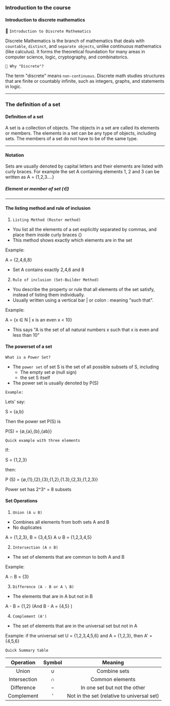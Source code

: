 ### Introduction to the course

#### Introduction to discrete mathematics

📘 `Introduction to Discrete Mathematics`

Discrete Mathematics is the branch of mathematics that deals with `countable`, `distinct`, and `separate objects`, unlike continuous mathematics (like calculus). It forms the theoretical foundation for many areas in computer science, logic, cryptography, and combinatorics.

`🔷 Why "Discrete"?`

The term "discrete" means `non-continuous`. Discrete math studies structures that are finite or countably infinite, such as integers, graphs, and statements in logic.

---

### The definition of a set

#### Definition of a set

A set is a collection of objects. The objects in a set are called its elements or members. The elements in a set can be any type of objects, including sets. The members of a set do not have to be of the same type.

---

#### Notation

Sets are usually denoted by capital letters and their elements are listed with curly braces.
For example the set A containing elements 1, 2 and 3 can be written as A = {1,2,3....}

##### Element or member of set (∈)

---

#### The listing method and rule of inclusion

1. `Listing Method (Roster method)`

- You list all the elements of a set explicitly separated by commas, and place them inside curly braces {}
- This method shows exactly which elements are in the set

Example:

A = {2,4,6,8}

- Set A contains exactly 2,4,6 and 8

2. `Rule of inclusion (Set-Builder Method)`

- You describe the property or rule that all elements of the set satisfy, instead of listing them individually.
- Usually written using a vertical bar | or colon : meaning "such that".

Example:

A = {x ∈ N | x is an even x < 10}

- This says "A is the set of all natural numbers x such that x is even and less than 10"

#### The powerset of a set

`What is a Power Set?`

- The `power set` of set S is the set of all possible subsets of S, including
  - The empty set ∅ (null sign)
  - the set S itself
- The power set is usually denoted by P(S)

`Example:`

Lets' say:

S = {a,b}

Then the power set P(S) is

P(S) = {∅,{a},{b},{ab}}

`Quick example with three elements`

If:

S = {1,2,3}

then:

P (S) = {∅,{1},{2},{3},{1,2},{1.3},{2,3},{1,2,3}}

Power set has 2^3^ = 8 subsets

#### Set Operations

1. `Union (A ∪ B)`

- Combines all elements from both sets A and B
- No duplicates

A = {1,2,3}, B = {3,4,5}
A ∪ B = {1,2,3,4,5}

2. `Intersection (A ∩ B)`

- The set of elements that are common to both A and B

Example:

A ∩ B = {3}

3. `Difference (A - B or A \ B)`

- The elements that are in A but not in B

A - B = {1,2}
(And B - A = {4,5} )

4. `Complement (A')`

- The set of elements that are in the universal set but not in A

Example: if the universal set U = {1,2,3,4,5,6} and A = {1,2,3}, then A' = {4,5,6}

`Quick Summary table`

|  Operation   | Symbol |                  Meaning                   |
| :----------: | :----: | :----------------------------------------: |
|    Union     |   ∪    |                Combine sets                |
| Intersection |   ∩    |              Common elements               |
|  Difference  |   −    |        In one set but not the other        |
|  Complement  |   ′    | Not in the set (relative to universal set) |
